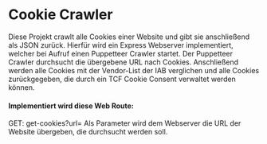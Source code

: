# Cookie Crawler
Diese Projekt crawlt alle Cookies einer Website und gibt sie anschließend als JSON zurück.
Hierfür wird ein Express Webserver implementiert, welcher bei Aufruf einen Puppetteer Crawler startet. Der Puppetteer Crawler durchsucht die übergebene URL nach Cookies. Anschließend werden alle Cookies mit der Vendor-List der IAB verglichen und alle Cookies zurückgegeben, die durch ein TCF Cookie Consent verwaltet werden können.
#### Implementiert wird diese Web Route:
GET: get-cookies?url=
Als Parameter wird dem Webserver die URL der Website übergeben, die durchsucht werden soll.
